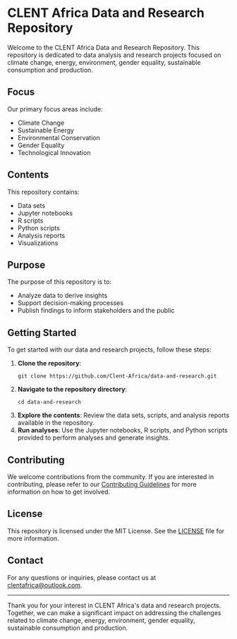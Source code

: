 # CLENT Africa Data and Research Repository

Welcome to the CLENT Africa Data and Research Repository. This repository is dedicated to data analysis and research projects focused on climate change, energy, environment, gender equality, sustainable consumption and production.

## Focus

Our primary focus areas include:
- Climate Change
- Sustainable Energy
- Environmental Conservation
- Gender Equality
- Technological Innovation

## Contents

This repository contains:
- Data sets
- Jupyter notebooks
- R scripts
- Python scripts
- Analysis reports
- Visualizations

## Purpose

The purpose of this repository is to:
- Analyze data to derive insights
- Support decision-making processes
- Publish findings to inform stakeholders and the public

## Getting Started

To get started with our data and research projects, follow these steps:

1. **Clone the repository**:
   ```
   git clone https://github.com/Clent-Africa/data-and-research.git
   ```
2. **Navigate to the repository directory**:
   ```
   cd data-and-research
   ```
3. **Explore the contents**: Review the data sets, scripts, and analysis reports available in the repository.
4. **Run analyses**: Use the Jupyter notebooks, R scripts, and Python scripts provided to perform analyses and generate insights.

## Contributing

We welcome contributions from the community. If you are interested in contributing, please refer to our [Contributing Guidelines](CONTRIBUTING.md) for more information on how to get involved.

## License

This repository is licensed under the MIT License. See the [LICENSE](https://github.com/Clent-Africa/.github/blob/main/LICENSE) file for more information.

## Contact

For any questions or inquiries, please contact us at clentafrica@outlook.com.

---

Thank you for your interest in CLENT Africa's data and research projects. Together, we can make a significant impact on addressing the challenges related to climate change, energy, environment, gender equality, sustainable consumption and production.
